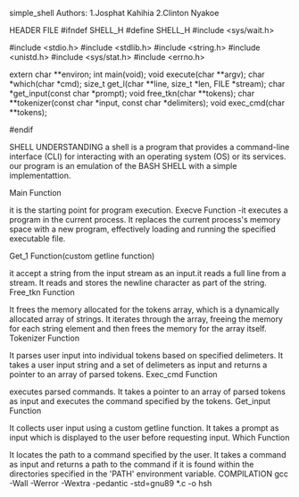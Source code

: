 simple_shell
Authors: 1.Josphat Kahihia  2.Clinton Nyakoe

HEADER FILE #ifndef SHELL_H #define SHELL_H #include <sys/wait.h>

#include <stdio.h> #include <stdlib.h> #include <string.h> #include <unistd.h> #include <sys/stat.h> #include <errno.h>

extern char **environ; int main(void); void execute(char **argv); char *which(char *cmd); size_t get_l(char **line, size_t *len, FILE *stream); char *get_input(const char *prompt); void free_tkn(char **tokens); char **tokenizer(const char *input, const char *delimiters); void exec_cmd(char **tokens);

#endif

SHELL UNDERSTANDING a shell is a program that provides a command-line interface (CLI) for interacting with an operating system (OS) or its services. our program is an emulation of the BASH SHELL with a simple implementattion.

Main Function

it is the starting point for program execution.
Execve Function -it executes a program in the current process. It replaces the current process's memory space with a new program, effectively loading and running the specified executable file.

Get_1 Function(custom getline function)

it accept a string from the input stream as an input.it reads a full line from a stream. It reads and stores the newline character as part of the string.
Free_tkn Function

It frees the memory allocated for the tokens array, which is a dynamically allocated array of strings. It iterates through the array, freeing the memory for each string element and then frees the memory for the array itself.
Tokenizer Function

It parses user input into individual tokens based on specified delimeters. It takes a user input string and a set of delimeters as input and returns a pointer to an array of parsed tokens.
Exec_cmd Function

executes parsed commands. It takes a pointer to an array of parsed tokens as input and executes the command specified by the tokens.
Get_input Function

It collects user input using a custom getline function. It takes a prompt as input which is displayed to the user before requesting input.
Which Function

It locates the path to a command specified by the user. It takes a command as input and returns a path to the command if it is found within the directories specified in the 'PATH' environment variable.
COMPILATION gcc -Wall -Werror -Wextra -pedantic -std=gnu89 *.c -o hsh
